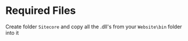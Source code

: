 # Required Files

Create folder `Sitecore` and copy all the .dll's from your `Website\bin` folder into it
